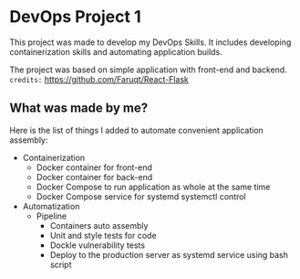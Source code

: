 
# DevOps Project 1
This project was made to develop my DevOps Skills.
It includes developing containerization skills and automating application builds.

The project was based on simple application with front-end and backend.
`credits:` https://github.com/Faruqt/React-Flask

## What was made by me?
Here is the list of things I added to automate convenient application assembly:
- Containerization
  - Docker container for front-end
  - Docker container for back-end
  - Docker Compose to run application as whole at the same time
  - Docker Compose service for systemd systemctl control
- Automatization
  - Pipeline
    - Containers auto assembly
    - Unit and style tests for code
    - Dockle vulnerability tests
    - Deploy to the production server as systemd service using bash script

